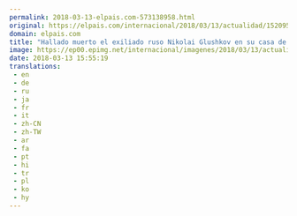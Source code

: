 ```yaml
---
permalink: 2018-03-13-elpais.com-573138958.html
original: https://elpais.com/internacional/2018/03/13/actualidad/1520955075_885772.html#?ref=rss&format=simple&link=link
domain: elpais.com
title: "Hallado muerto el exiliado ruso Nikolai Glushkov en su casa de Londres"
image: https://ep00.epimg.net/internacional/imagenes/2018/03/13/actualidad/1520955075_885772_1520955815_rrss_normal.jpg
date: 2018-03-13 15:55:19
translations: 
 - en
 - de
 - ru
 - ja
 - fr
 - it
 - zh-CN
 - zh-TW
 - ar
 - fa
 - pt
 - hi
 - tr
 - pl
 - ko
 - hy
---
```


